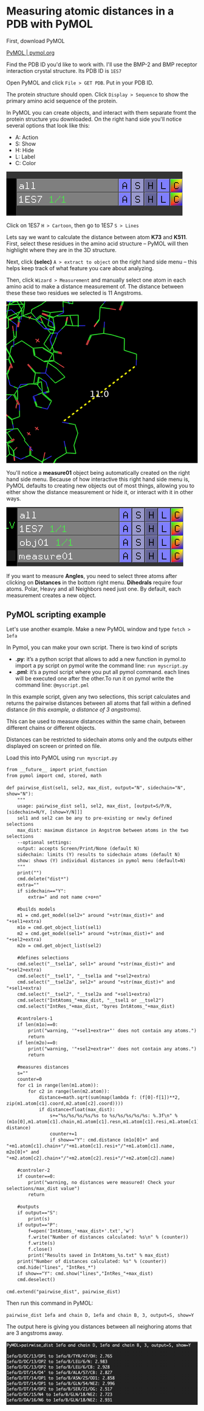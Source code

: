 # Measuring atomic distances in a PDB with PyMOL

First, download PyMOL

[PyMOL | pymol.org](https://pymol.org/2/)

Find the PDB ID you'd like to work with. I'll use the BMP-2 and BMP receptor interaction crystal structure. Its PDB ID is `1ES7`

Open PyMOL and click `File > GET PDB`. Put in your PDB ID.

The protein structure should open. Click `Display > Sequence` to show the primary amino acid sequence of the protein. 

In PyMOL you can create objects, and interact with them separate fromt the protein structure you downloaded. On the right hand side you'll notice several options that look like this:

- A: Action
- S: Show
- H: Hide
- L: Label
- C: Color

![](Untitled-ff7921b5-5465-41df-b8a9-f87d4184de6d.png)

Click on 1ES7 `H > Cartoon`, then go to 1ES7 `S > Lines`

Lets say we want to calculate the distance between atom **K73** and **K511**. First, select these residues in the amino acid structure – PyMOL will then highlight where they are in the 3D structure. 

Next, click **(selec)** `A > extract to object` on the right hand side menu – this helps keep track of what feature you care about analyzing. 

Then, click `Wizard > Measurement` and manually select one atom in each amino acid to make a distance measurement of. The distance between these these two residues we selected is 11 Angstroms.

![](Untitled-f9c4e38b-d2c2-4a5d-8d16-e287ef123362.png)

You'll notice a **measure01** object being automatically created on the right hand side menu. Because of how interactive this right hand side menu is, PyMOL defaults to creating new objects out of most things, allowing you to either show the distance measurement or hide it, or interact with it in other ways. 

![](Untitled-f8d30e4f-54c8-4b34-a817-cc2f53c2f0d8.png)

If you want to measure **Angles**, you need to select three atoms after clicking on **Distances** in the bottom right menu. **Dihedrals** require four atoms. Polar, Heavy and all Neighbors need just one. By default, each measurement creates a new object.

## PyMOL scripting example

Let's use another example. Make a new PyMOL window and type `fetch > 1efa`

In Pymol, you can make your own script. There is two kind of scripts 

- **.py**: it’s a python script that allows to add a new function in pymol.to import a py script on pymol write the command line: `run myscript.py`
- **.pml**: it’s a pymol script where you put all pymol command. each lines will be executed one after the other.To run it on pymol write the command line: `@myscript.pml`

In this example script, given any two selections, this script calculates and returns the pairwise distances between all atoms that fall within a defined distance *(in this example, a distance of 3 angstroms).*

This can be used to measure distances within the same chain, between different chains or different objects.

Distances can be restricted to sidechain atoms only and the outputs either displayed on screen or printed on file.

Load this into PyMOL using `run myscript.py`

    from __future__ import print_function
    from pymol import cmd, stored, math
    
    def pairwise_dist(sel1, sel2, max_dist, output="N", sidechain="N", show="N"):
    	"""
    	usage: pairwise_dist sel1, sel2, max_dist, [output=S/P/N, [sidechain=N/Y, [show=Y/N]]]
    	sel1 and sel2 can be any to pre-existing or newly defined selections
    	max_dist: maximum distance in Angstrom between atoms in the two selections
    	--optional settings:
    	output: accepts Screen/Print/None (default N)
    	sidechain: limits (Y) results to sidechain atoms (default N)
    	show: shows (Y) individual distances in pymol menu (default=N)
    	"""
    	print("")
    	cmd.delete("dist*")
    	extra=""
    	if sidechain=="Y":
    		extra=" and not name c+o+n"
    	
    	#builds models
    	m1 = cmd.get_model(sel2+" around "+str(max_dist)+" and "+sel1+extra)
    	m1o = cmd.get_object_list(sel1)
    	m2 = cmd.get_model(sel1+" around "+str(max_dist)+" and "+sel2+extra)
    	m2o = cmd.get_object_list(sel2)
    
    	#defines selections
    	cmd.select("__tsel1a", sel1+" around "+str(max_dist)+" and "+sel2+extra)
    	cmd.select("__tsel1", "__tsel1a and "+sel2+extra)
    	cmd.select("__tsel2a", sel2+" around "+str(max_dist)+" and "+sel1+extra)
    	cmd.select("__tsel2", "__tsel2a and "+sel1+extra)
    	cmd.select("IntAtoms_"+max_dist, "__tsel1 or __tsel2")
    	cmd.select("IntRes_"+max_dist, "byres IntAtoms_"+max_dist)
     
    	#controlers-1
    	if len(m1o)==0: 
    		print("warning, '"+sel1+extra+"' does not contain any atoms.")
    		return
    	if len(m2o)==0: 
    		print("warning, '"+sel2+extra+"' does not contain any atoms.")
    		return
    	
    	#measures distances
    	s=""
    	counter=0
    	for c1 in range(len(m1.atom)):
    		for c2 in range(len(m2.atom)):
    			distance=math.sqrt(sum(map(lambda f: (f[0]-f[1])**2, zip(m1.atom[c1].coord,m2.atom[c2].coord))))
    			if distance<float(max_dist):
    				s+="%s/%s/%s/%s/%s to %s/%s/%s/%s/%s: %.3f\n" % (m1o[0],m1.atom[c1].chain,m1.atom[c1].resn,m1.atom[c1].resi,m1.atom[c1].name,m2o[0],m2.atom[c2].chain,m2.atom[c2].resn,m2.atom[c2].resi,m2.atom[c2].name, distance)
    				counter+=1
    				if show=="Y": cmd.distance (m1o[0]+" and "+m1.atom[c1].chain+"/"+m1.atom[c1].resi+"/"+m1.atom[c1].name, m2o[0]+" and "+m2.atom[c2].chain+"/"+m2.atom[c2].resi+"/"+m2.atom[c2].name)
    
    	#controler-2
    	if counter==0: 
    		print("warning, no distances were measured! Check your selections/max_dist value")
    		return
    	
    	#outputs
    	if output=="S":
    		print(s)
    	if output=="P":
    		f=open('IntAtoms_'+max_dist+'.txt','w')
    		f.write("Number of distances calculated: %s\n" % (counter))
    		f.write(s)
    		f.close()
    		print("Results saved in IntAtoms_%s.txt" % max_dist)
    	print("Number of distances calculated: %s" % (counter))
    	cmd.hide("lines", "IntRes_*")
    	if show=="Y": cmd.show("lines","IntRes_"+max_dist)
    	cmd.deselect()
      
    cmd.extend("pairwise_dist", pairwise_dist)

Then run this command in PyMOL:

`pairwise_dist 1efa and chain D, 1efa and chain B, 3, output=S, show=Y`

The output here is giving you distances between all neighoring atoms that are 3 angstroms away.

![](Untitled-29991275-40e0-4068-a49e-1ba6ec2b02f3.png)